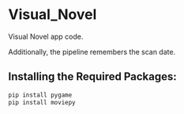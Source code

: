 # Visual_Novel
Visual Novel app code.

Additionally, the pipeline remembers the scan date.
## Installing the Required Packages:
```bash
pip install pygame
pip install moviepy
```
